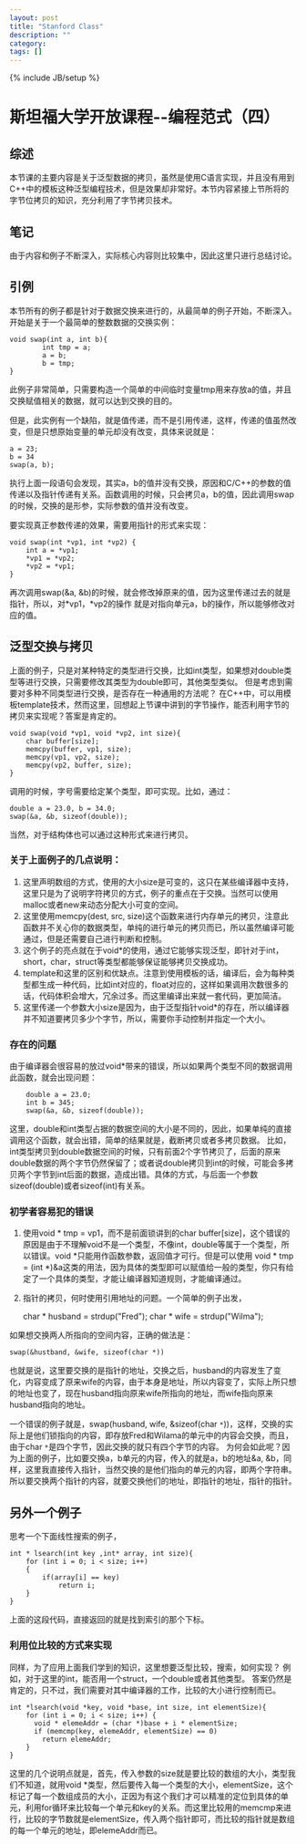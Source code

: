 ```yaml
---
layout: post
title: "Stanford Class"
description: ""
category: 
tags: []
---
```

{% include JB/setup %}

斯坦福大学开放课程--编程范式（四）
=====================

综述
-----
本节课的主要内容是关于泛型数据的拷贝，虽然是使用C语言实现，并且没有用到C++中的模板这种泛型编程技术，但是效果却非常好。本节内容紧接上节所将的字节位拷贝的知识，充分利用了字节拷贝技术。

笔记
-------
由于内容和例子不断深入，实际核心内容则比较集中，因此这里只进行总结讨论。

引例
------
本节所有的例子都是针对于数据交换来进行的，从最简单的例子开始，不断深入。
开始是关于一个最简单的整数数据的交换实例：

    void swap(int a, int b){
            int tmp = a;
            a = b;
            b = tmp;
    }

此例子非常简单，只需要构造一个简单的中间临时变量tmp用来存放a的值，并且交换赋值相关的数据，就可以达到交换的目的。

但是，此实例有一个缺陷，就是值传递，而不是引用传递，这样，传递的值虽然改变，但是只想原始变量的单元却没有改变，具体来说就是：
    
    a = 23;
    b = 34
    swap(a, b);

执行上面一段语句会发现，其实a，b的值并没有交换，原因和C/C++的参数的值传递以及指针传递有关系。函数调用的时候，只会拷贝a，b的值，因此调用swap的时候，交换的是形参，实际参数的值并没有改变。

要实现真正参数传递的效果，需要用指针的形式来实现：

    void swap(int *vp1, int *vp2) {
        int a = *vp1;
        *vp1 = *vp2;
        *vp2 = *vp1;
    }

再次调用swap(&a, &b)的时候，就会修改掉原来的值，因为这里传递过去的就是指针，所以，对*vp1，*vp2的操作 就是对指向单元a，b的操作，所以能够修改对应的值。

泛型交换与拷贝
------
上面的例子，只是对某种特定的类型进行交换，比如int类型，如果想对double类型等进行交换，只需要修改其类型为double即可，其他类型类似。
但是考虑到需要对多种不同类型进行交换，是否存在一种通用的方法呢？
在C++中，可以用模板template技术，然而这里，回想起上节课中讲到的字节操作，能否利用字节的拷贝来实现呢？答案是肯定的。

    void swap(void *vp1, void *vp2, int size){
        char buffer[size];
        memcpy(buffer, vp1, size);
        memcpy(vp1, vp2, size);
        memcpy(vp2, buffer, size);
    }

调用的时候，字号需要给定某个类型，即可实现。比如，通过：

    double a = 23.0, b = 34.0;
    swap(&a, &b, sizeof(double));

当然，对于结构体也可以通过这种形式来进行拷贝。

### 关于上面例子的几点说明：
1. 这里声明数组的方式，使用的大小size是可变的，这只在某些编译器中支持，这里只是为了说明字符拷贝的方式，例子的重点在于交换。当然可以使用malloc或者new来动态分配大小可变的空间。
2. 这里使用memcpy(dest, src, size)这个函数来进行内存单元的拷贝，注意此函数并不关心你的数据类型，单纯的进行单元的拷贝而已，所以虽然编译可能通过，但是还需要自己进行判断和控制。
3. 这个例子的亮点就在于void*的使用，通过它能够实现泛型，即针对于int，short，char，struct等类型都能够保证能够拷贝交换成功。
4. template和这里的区别和优缺点。注意到使用模板的话，编译后，会为每种类型都生成一种代码，比如int对应的，float对应的，这样如果调用次数很多的话，代码体积会增大，冗余过多。而这里编译出来就一套代码，更加简洁。
5. 这里传递一个参数大小size是因为，由于泛型指针void*的存在，所以编译器并不知道要拷贝多少个字节，所以，需要你手动控制并指定一个大小。


### 存在的问题
由于编译器会很容易的放过void*带来的错误，所以如果两个类型不同的数据调用此函数，就会出现问题：

        double a = 23.0;
        int b = 345;
        swap(&a, &b, sizeof(double));

这里，double和int类型占据的数据空间的大小是不同的，因此，如果单纯的直接调用这个函数，就会出错，简单的结果就是，截断拷贝或者多拷贝数据。
比如，int类型拷贝到double数据空间的时候，只有前面2个字节拷贝了，后面的原来double数据的两个字节仍然保留了；或者说double拷贝到int的时候，可能会多拷贝两个字节到int后面的数据，造成出错。具体的方式，与后面一个参数sizeof(double)或者sizeof(int)有关系。

### 初学者容易犯的错误
1. 使用void * tmp = vp1，而不是前面锁讲到的char buffer[size]，这个错误的原因是由于不理解void不是一个类型，不像int，double等属于一个类型，所以错误。void *只能用作函数参数，返回值才可行。但是可以使用 void * tmp = (int *)&a这类的用法，因为具体的类型即可以赋值给一般的类型，你只有给定了一个具体的类型，才能让编译器知道规则，才能编译通过。

2. 指针的拷贝，何时使用引用地址的问题。一个简单的例子出发，
    
    char * husband = strdup("Fred");
    char * wife = strdup("Wilma");

 如果想交换两人所指向的空间内容，正确的做法是：

    swap(&hustband, &wife, sizeof(char *))

也就是说，这里要交换的是指针的地址，交换之后，husband的内容发生了变化，内容变成了原来wife的内容，由于本身是地址，所以内容变了，实际上所只想的地址也变了，现在husband指向原来wife所指向的地址，而wife指向原来husband指向的地址。

一个错误的例子就是，swap(husband, wife, &sizeof(char `*`))，这样，交换的实际上是他们锁指向的内容，即存放Fred和Wilama的单元中的内容会交换，而且，由于char `*`是四个字节，因此交换的就只有四个字节的内容。
为何会如此呢？因为上面的例子，比如要交换a，b单元的内容，传入的就是a，b的地址&a, &b，同样，这里我直接传入指针，当然交换的是他们指向的单元的内容，即两个字符串。
所以要交换两个指针的内容，就要交换他们的地址，即指针的地址，指针的指针。

另外一个例子
-----
思考一个下面线性搜索的例子，

    int * lsearch(int key ,int* array, int size){
        for (int i = 0; i < size; i++)  
        {
            if(array[i] == key)
                return i;
        }
    }

上面的这段代码，直接返回的就是找到索引的那个下标。

### 利用位比较的方式来实现
同样，为了应用上面我们学到的知识，这里想要泛型比较，搜索，如何实现？
例如，对于这里的int，能否用一个struct，一个double或者其他类型。
答案仍然是肯定的，只不过，我们需要对其中编译器的工作，比较的大小进行控制而已。

    int *lsearch(void *key, void *base, int size, int elementSize){
        for (int i = 0; i < size; i++) {
          void * elemeAddr = (char *)base + i * elementSize; 
          if (memcmp(key, elemeAddr, elementSize) == 0)
            return elemeAddr;
        }       
    }

这里的几个说明点就是，首先，传入参数的size就是要比较的数组的大小，类型我们不知道，就用void *类型，然后要传入每一个类型的大小，elementSize，这个标记了每一个数组成员的大小，正因为有这个我们才可以精准的定位到具体的单元，利用for循环来比较每一个单元和key的关系。而这里比较用的memcmp来进行，比较的字节数就是elementSize，传入两个指针即可，而比较的指针就是数组的每一个单元的地址，即elemeAddr而已。

